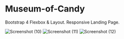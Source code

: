 # Museum-of-Candy
Bootstrap 4 Flexbox &amp; Layout. Responsive Landing Page.

![Screenshot (10)](https://user-images.githubusercontent.com/71195337/102794424-5f113880-4379-11eb-8fe9-6f81f8e90957.png)
![Screenshot (11)](https://user-images.githubusercontent.com/71195337/102794468-6cc6be00-4379-11eb-9cae-9b00b7123383.png)
![Screenshot (12)](https://user-images.githubusercontent.com/71195337/102794818-eb236000-4379-11eb-96eb-a53343eff612.png)



